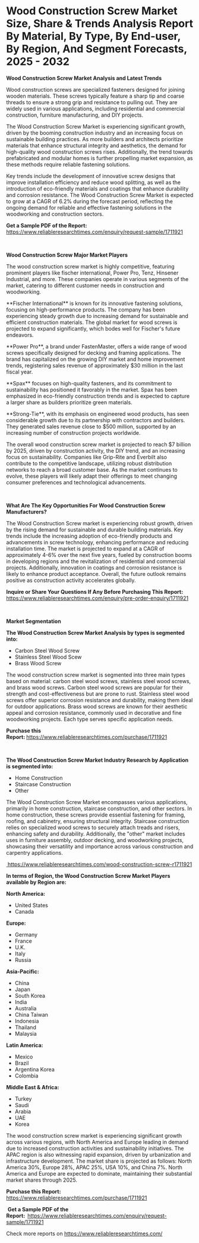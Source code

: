 <p><h1>Wood Construction Screw Market Size, Share & Trends Analysis Report By Material, By Type, By End-user, By Region, And Segment Forecasts, 2025 - 2032</h1></p><p><strong>Wood Construction Screw Market Analysis and Latest Trends</strong></p>
<p><p>Wood construction screws are specialized fasteners designed for joining wooden materials. These screws typically feature a sharp tip and coarse threads to ensure a strong grip and resistance to pulling out. They are widely used in various applications, including residential and commercial construction, furniture manufacturing, and DIY projects.</p><p>The Wood Construction Screw Market is experiencing significant growth, driven by the booming construction industry and an increasing focus on sustainable building practices. As more builders and architects prioritize materials that enhance structural integrity and aesthetics, the demand for high-quality wood construction screws rises. Additionally, the trend towards prefabricated and modular homes is further propelling market expansion, as these methods require reliable fastening solutions.</p><p>Key trends include the development of innovative screw designs that improve installation efficiency and reduce wood splitting, as well as the introduction of eco-friendly materials and coatings that enhance durability and corrosion resistance. The Wood Construction Screw Market is expected to grow at a CAGR of 6.2% during the forecast period, reflecting the ongoing demand for reliable and effective fastening solutions in the woodworking and construction sectors.</p></p>
<p><strong>Get a Sample PDF of the Report:&nbsp;</strong> <a href="https://www.reliableresearchtimes.com/enquiry/request-sample/1711921?utm_campaign=3583&utm_medium=2&utm_source=Github&utm_content=ia&utm_term=27032025&utm_id=wood-construction-screw">https://www.reliableresearchtimes.com/enquiry/request-sample/1711921</a></p>
<p>&nbsp;</p>
<p><strong>Wood Construction Screw Major Market Players</strong></p>
<p><p>The wood construction screw market is highly competitive, featuring prominent players like fischer international, Power Pro, Tenz, Hinsener Industrial, and more. These companies operate in various segments of the market, catering to different customer needs in construction and woodworking.</p><p>**Fischer International** is known for its innovative fastening solutions, focusing on high-performance products. The company has been experiencing steady growth due to increasing demand for sustainable and efficient construction materials. The global market for wood screws is projected to expand significantly, which bodes well for Fischer's future endeavors.</p><p>**Power Pro**, a brand under FastenMaster, offers a wide range of wood screws specifically designed for decking and framing applications. The brand has capitalized on the growing DIY market and home improvement trends, registering sales revenue of approximately $30 million in the last fiscal year.</p><p>**Spax** focuses on high-quality fasteners, and its commitment to sustainability has positioned it favorably in the market. Spax has been emphasized in eco-friendly construction trends and is expected to capture a larger share as builders prioritize green materials.</p><p>**Strong-Tie**, with its emphasis on engineered wood products, has seen considerable growth due to its partnership with contractors and builders. They generated sales revenue close to $500 million, supported by an increasing number of construction projects worldwide.</p><p>The overall wood construction screw market is projected to reach $7 billion by 2025, driven by construction activity, the DIY trend, and an increasing focus on sustainability. Companies like Grip-Rite and Everbilt also contribute to the competitive landscape, utilizing robust distribution networks to reach a broad customer base. As the market continues to evolve, these players will likely adapt their offerings to meet changing consumer preferences and technological advancements.</p></p>
<p>&nbsp;</p>
<p><strong>What Are The Key Opportunities For Wood Construction Screw Manufacturers?</strong></p>
<p><p>The Wood Construction Screw market is experiencing robust growth, driven by the rising demand for sustainable and durable building materials. Key trends include the increasing adoption of eco-friendly products and advancements in screw technology, enhancing performance and reducing installation time. The market is projected to expand at a CAGR of approximately 4-6% over the next five years, fueled by construction booms in developing regions and the revitalization of residential and commercial projects. Additionally, innovation in coatings and corrosion resistance is likely to enhance product acceptance. Overall, the future outlook remains positive as construction activity accelerates globally.</p></p>
<p><strong>Inquire or Share Your Questions If Any Before Purchasing This Report:</strong> <a href="https://www.reliableresearchtimes.com/enquiry/pre-order-enquiry/1711921?utm_campaign=3583&utm_medium=2&utm_source=Github&utm_content=ia&utm_term=27032025&utm_id=wood-construction-screw">https://www.reliableresearchtimes.com/enquiry/pre-order-enquiry/1711921</a></p>
<p>&nbsp;</p>
<p><strong>Market Segmentation</strong></p>
<p><strong>The Wood Construction Screw Market Analysis by types is segmented into:</strong></p>
<p><ul><li>Carbon Steel Wood Screw</li><li>Stainless Steel Wood Scew</li><li>Brass Wood Screw</li></ul></p>
<p><p>The wood construction screw market is segmented into three main types based on material: carbon steel wood screws, stainless steel wood screws, and brass wood screws. Carbon steel wood screws are popular for their strength and cost-effectiveness but are prone to rust. Stainless steel wood screws offer superior corrosion resistance and durability, making them ideal for outdoor applications. Brass wood screws are known for their aesthetic appeal and corrosion resistance, commonly used in decorative and fine woodworking projects. Each type serves specific application needs.</p></p>
<p><strong>Purchase this Report:&nbsp;</strong><a href="https://www.reliableresearchtimes.com/purchase/1711921?utm_campaign=3583&utm_medium=2&utm_source=Github&utm_content=ia&utm_term=27032025&utm_id=wood-construction-screw">https://www.reliableresearchtimes.com/purchase/1711921</a></p>
<p>&nbsp;</p>
<p><strong>The Wood Construction Screw Market Industry Research by Application is segmented into:</strong></p>
<p><ul><li>Home Construction</li><li>Staircase Construction</li><li>Other</li></ul></p>
<p><p>The Wood Construction Screw Market encompasses various applications, primarily in home construction, staircase construction, and other sectors. In home construction, these screws provide essential fastening for framing, roofing, and cabinetry, ensuring structural integrity. Staircase construction relies on specialized wood screws to securely attach treads and risers, enhancing safety and durability. Additionally, the "other" market includes uses in furniture assembly, outdoor decking, and woodworking projects, showcasing their versatility and importance across various construction and carpentry applications.</p></p>
<p><a href="https://www.reliableresearchtimes.com/wood-construction-screw-r1711921?utm_campaign=3583&utm_medium=2&utm_source=Github&utm_content=ia&utm_term=27032025&utm_id=wood-construction-screw">&nbsp;https://www.reliableresearchtimes.com/wood-construction-screw-r1711921</a></p>
<p><strong>In terms of Region, the Wood Construction Screw Market Players available by Region are:</strong></p>
<p>
    <p> <strong> North America: </strong>
        <ul>
            <li>United States</li>
            <li>Canada</li>
        </ul>
        </p> 
    <p> <strong> Europe: </strong>
        <ul>
            <li>Germany</li>
            <li>France</li>
            <li>U.K.</li>
            <li>Italy</li>
            <li>Russia</li>
        </ul>
        </p> 
    <p> <strong> Asia-Pacific: </strong>
        <ul>
            <li>China</li>
            <li>Japan</li>
            <li>South Korea</li>
            <li>India</li>
            <li>Australia</li>
            <li>China Taiwan</li>
            <li>Indonesia</li>
            <li>Thailand</li>
            <li>Malaysia</li>
        </ul>
        </p> 
    <p> <strong> Latin America: </strong>
        <ul>
            <li>Mexico</li>
            <li>Brazil</li>
            <li>Argentina Korea</li>
            <li>Colombia</li>
        </ul>
        </p> 
    <p> <strong> Middle East & Africa: </strong>
        <ul>
            <li>Turkey</li>
            <li>Saudi</li>
            <li>Arabia</li>
            <li>UAE</li>
            <li>Korea</li>
        </ul>
    </p>
    </p>
<p><p>The wood construction screw market is experiencing significant growth across various regions, with North America and Europe leading in demand due to increased construction activities and sustainability initiatives. The APAC region is also witnessing rapid expansion, driven by urbanization and infrastructure development. The market share is projected as follows: North America 30%, Europe 28%, APAC 25%, USA 10%, and China 7%. North America and Europe are expected to dominate, maintaining their substantial market shares through 2025.</p></p>
<p><strong>Purchase this Report: </strong><a href="https://www.reliableresearchtimes.com/purchase/1711921?utm_campaign=3583&utm_medium=2&utm_source=Github&utm_content=ia&utm_term=27032025&utm_id=wood-construction-screw">https://www.reliableresearchtimes.com/purchase/1711921</a></p>
<p>&nbsp;<strong>Get a Sample PDF of the Report:&nbsp;&nbsp;</strong><a href="https://www.reliableresearchtimes.com/enquiry/request-sample/1711921?utm_campaign=3583&utm_medium=2&utm_source=Github&utm_content=ia&utm_term=27032025&utm_id=wood-construction-screw">https://www.reliableresearchtimes.com/enquiry/request-sample/1711921</a></p>
<p><strong></strong></p>
<p>Check more reports on <a href="https://www.reliableresearchtimes.com/?utm_campaign=3583&utm_medium=2&utm_source=Github&utm_content=ia&utm_term=27032025&utm_id=wood-construction-screw">https://www.reliableresearchtimes.com/</a></p>